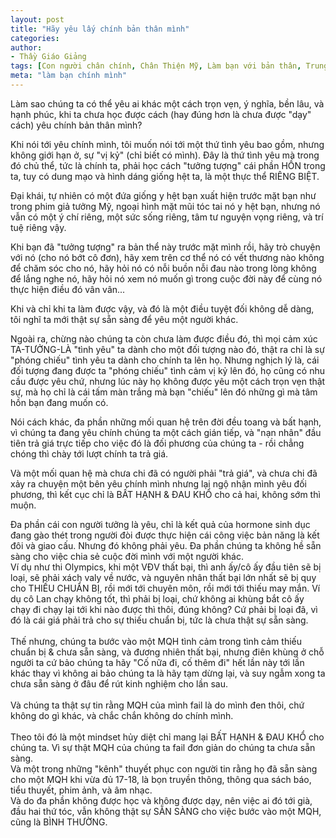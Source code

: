 ```yaml
---
layout: post
title: "Hãy yêu lấy chính bản thân mình"
categories:
author:
- Thầy Giáo Giảng
tags: [Con người chân chính, Chân Thiện Mỹ, Làm bạn với bản thân, Trung tâm của chính mình]
meta: "làm bạn chính mình"
---
```

Làm sao chúng ta có thể yêu ai khác một cách trọn vẹn, ý nghĩa, bền lâu, và hạnh phúc, khi ta chưa học được cách (hay đúng hơn là chưa được "dạy" cách) yêu chính bản thân mình?

Khi nói tới yêu chính mình, tôi muốn nói tới một thứ tình yêu bao gồm, nhưng không giới hạn ở, sự "vị kỷ" (chỉ biết có mình). Đây là thứ tình yêu mà trong đó chủ thể, tức là chính ta, phải học cách "tưởng tượng" cái phần HỒN trong ta, tuy có dung mạo và hình dáng giống hệt ta, là một thực thể RIÊNG BIỆT.

Đại khái, tự nhiên có một đứa giống y hệt bạn xuất hiện trước mặt bạn như trong phim giả tưởng Mỹ, ngoại hình mặt mũi tóc tai nó y hệt bạn, nhưng nó vẫn có một ý chí riêng, một sức sống riêng, tâm tư nguyện vọng riêng, và trí tuệ riêng vậy.

Khi bạn đã "tưởng tượng" ra bản thể này trước mặt mình rồi, hãy trò chuyện với nó (cho nó bớt cô đơn), hãy xem trên cơ thể nó có vết thương nào không để chăm sóc cho nó, hãy hỏi nó có nỗi buồn nỗi đau nào trong lòng không để lắng nghe nó, hãy hỏi nó xem nó muốn gì trong cuộc đời này để cùng nó thực hiện điều đó vân vân...

Khi và chỉ khi ta làm được vậy, và đó là một điều tuyệt đối không dễ dàng, tôi nghĩ ta mới thật sự sẵn sàng để yêu một người khác.

Ngoài ra, chừng nào chúng ta còn chưa làm được điều đó, thì mọi cảm xúc TA-TƯỞNG-LÀ "tình yêu" ta dành cho một đối tượng nào đó, thật ra chỉ là sự "phóng chiếu" tình yêu ta dành cho chính ta lên họ. Nhưng nghịch lý là, cái đối tượng đang được ta "phóng chiếu" tình cảm vị kỷ lên đó, họ cũng có nhu cầu được yêu chứ, nhưng lúc này họ không được yêu một cách trọn vẹn thật sự, mà họ chỉ là cái tấm màn trắng mà bạn "chiếu" lên đó những gì mà tâm hồn bạn đang muốn có.

Nói cách khác, đa phần những mối quan hệ trên đời đều toang và bất hạnh, vì chúng ta đang yêu chính chúng ta một cách gián tiếp, và "nạn nhân" đầu tiên trả giá trực tiếp cho việc đó là đối phương của chúng ta - rồi chẳng chóng thì chày tới lượt chính ta trả giá.

Và một mối quan hệ mà chưa chi đã có người phải "trả giá", và chưa chi đã xảy ra chuyện một bên yêu chính mình nhưng lại ngộ nhận mình yêu đối phương, thì kết cục chỉ là BẤT HẠNH & ĐAU KHỔ cho cả hai, không sớm thì muộn.
<!--excerpt.s-->
<div class="post-copyright"><div class="content">Đa phần cái con người tưởng là yêu, chỉ là kết quả của hormone sinh dục đang gào thét trong người đòi được thực hiện cái công việc bản năng là kết đôi và giao cấu. Nhưng đó không phải yêu. Đa phần chúng ta không hề sẵn sàng cho việc chia sẻ cuộc đời mình với một người khác.</div></div>
<div class="post-copyright"><div class="content">Ví dụ như thi Olympics, khi một VĐV thất bại, thì anh ấy/cô ấy đầu tiên sẽ bị loại, sẽ phải xách valy về nước, và nguyên nhân thất bại lớn nhất sẽ bị quy cho THIẾU CHUẨN BỊ, rồi mới tới chuyên môn, rồi mới tới thiếu may mắn. Ví dụ cô Lan chạy không tốt, thì phải bị loại, chứ không ai khùng bắt cô ấy chạy đi chạy lại tới khi nào được thì thôi, đúng không? Cứ phải bị loại đã, vì đó là cái giá phải trả cho sự thiếu chuẩn bị, tức là chưa thật sự sẵn sàng.<br /><br />
Thế nhưng, chúng ta bước vào một MQH tình cảm trong tình cảm thiếu chuẩn bị & chưa sẵn sàng, và đương nhiên thất bại, nhưng điên khùng ở chỗ người ta cứ bảo chúng ta hãy "Cố nữa đi, cố thêm đi" hết lần này tới lần khác thay vì không ai bảo chúng ta là hãy tạm dừng lại, và suy ngẫm xong ta chưa sẵn sàng ở đâu để rút kinh nghiệm cho lần sau.<br /><br />
Và chúng ta thật sự tin rằng MQH của mình fail là do mình đen thôi, chứ không do gì khác, và chắc chắn không do chính mình.<br /><br />
Theo tôi đó là một mindset hủy diệt chỉ mang lại BẤT HẠNH & ĐAU KHỔ cho chúng ta. Vì sự thật MQH của chúng ta fail đơn giản do chúng ta chưa sẵn sàng.</div></div>
<div class="post-copyright"><div class="content">Và một trong những "kênh" thuyết phục con người tin rằng họ đã sẵn sàng cho một MQH khi vừa đủ 17-18, là bọn truyền thông, thông qua sách báo, tiểu thuyết, phim ảnh, và âm nhạc.</div></div>
<div class="post-copyright"><div class="content">Và do đa phần không được học và không được dạy, nên việc ai đó tới già, đầu hai thứ tóc, vẫn không thật sự SẴN SÀNG cho việc bước vào một MQH, cũng là BÌNH THƯỜNG.</div></div>